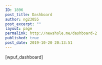```yaml
---
ID: 1896
post_title: Dashboard
author: ng23055
post_excerpt: ""
layout: page
permalink: http://newshole.me/dashboard-2
published: true
post_date: 2019-10-20 20:13:51
---
```

[wpuf_dashboard]